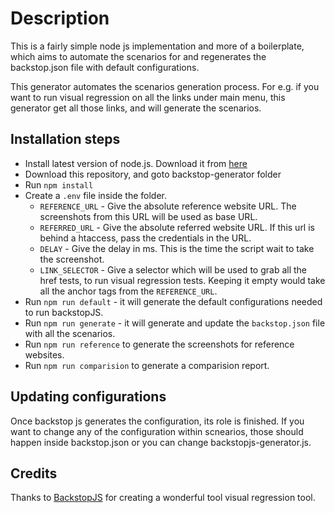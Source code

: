 # Description
This is a fairly simple node js implementation and more of a boilerplate, which aims to automate the scenarios for and regenerates the backstop.json file with default configurations.

This generator automates the scenarios generation process. For e.g. if you want to run visual regression on all the links under main menu, this generator get all those links, and will generate the scenarios.

## Installation steps
* Install latest version of node.js. Download it from [here](https://nodejs.org/en/download/)
* Download this repository, and goto backstop-generator folder
* Run `npm install`
* Create a `.env` file inside the folder.
   * `REFERENCE_URL` - Give the absolute reference website URL. The screenshots from this URL will be used as base URL.
   * `REFERRED_URL` - Give the absolute referred website URL. If this url is behind a htaccess, pass the credentials in the URL.
   * `DELAY` - Give the delay in ms. This is the time the script wait to take the screenshot.
   * `LINK_SELECTOR` - Give a selector which will be used to grab all the href tests, to run visual regression tests. Keeping it empty would take all the anchor tags from the `REFERENCE_URL`.
* Run `npm run default` - it will generate the default configurations needed to run backstopJS.
* Run `npm run generate` - it will generate and update the `backstop.json` file with all the scenarios.
* Run `npm run reference` to generate the screenshots for reference websites.
* Run `npm run comparision` to generate a comparision report.

## Updating configurations
Once backstop js generates the configuration, its role is finished. If you want to change any of the configuration within scnearios, those should happen inside backstop.json or you can change backstopjs-generator.js.

## Credits
Thanks to [BackstopJS](https://github.com/garris/BackstopJS) for creating a wonderful tool visual regression tool.
